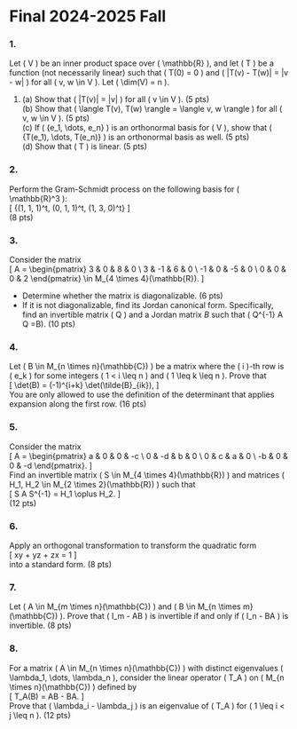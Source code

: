 # Final 2024-2025 Fall

### 1. 
Let \( V \) be an inner product space over \( \mathbb{R} \), and let \( T \) be a function (not necessarily linear) such that \( T(0) = 0 \) and \( \|T(v) - T(w)\| = \|v - w\| \) for all \( v, w \in V \). Let \( \dim(V) = n \).

1. (a) Show that \( \|T(v)\| = \|v\| \) for all \( v \in V \). (5 pts)  
   (b) Show that \( \langle T(v), T(w) \rangle = \langle v, w \rangle \) for all \( v, w \in V \). (5 pts)  
   (c) If \( \{e_1, \dots, e_n\} \) is an orthonormal basis for \( V \), show that \( \{T(e_1), \dots, T(e_n)\} \) is an orthonormal basis as well. (5 pts)  
   (d) Show that \( T \) is linear. (5 pts)  


### 2. 
Perform the Gram-Schmidt process on the following basis for \( \mathbb{R}^3 \):  
\[
\{(1, 1, 1)^t, (0, 1, 1)^t, (1, 3, 0)^t\}
\]  
(8 pts)  



### 3. 
Consider the matrix  
\[
A = 
\begin{pmatrix}
3 & 0 & 8 & 0 \\
3 & -1 & 6 & 0 \\
-1 & 0 & -5 & 0 \\
0 & 0 & 0 & 2
\end{pmatrix} \in M_{4 \times 4}(\mathbb{R}).
\]

- Determine whether the matrix is diagonalizable. (6 pts)  
- If it is not diagonalizable, find its Jordan canonical form. Specifically, find an invertible matrix \( Q \) and a Jordan matrix $B$ such that \( Q^{-1} A Q =B\). (10 pts)  


### 4. 
Let \( B \in M_{n \times n}(\mathbb{C}) \) be a matrix where the \( i \)-th row is \( e_k \) for some integers \( 1 < i \leq n \) and \( 1 \leq k \leq n \). Prove that  
\[
\det(B) = (-1)^{i+k} \det(\tilde{B}_{ik}),
\]  
You are only allowed to use the definition of the determinant that applies expansion along the first row. (16 pts)  

### 5.
 Consider the matrix  
\[
A = 
\begin{pmatrix}
a & 0 & 0 & -c \\
0 & -d & b & 0 \\
0 & c & a & 0 \\
-b & 0 & 0 & -d
\end{pmatrix}.
\]  
Find an invertible matrix \( S \in M_{4 \times 4}(\mathbb{R}) \) and matrices \( H_1, H_2 \in M_{2 \times 2}(\mathbb{R}) \) such that  
\[
S A S^{-1} = H_1 \oplus H_2.
\]  
(12 pts)  



### 6. 
Apply an orthogonal transformation to transform the quadratic form  
\[
xy + yz + zx = 1
\]  
into a standard form. (8 pts)  



### 7. 
Let \( A \in M_{m \times n}(\mathbb{C}) \) and \( B \in M_{n \times m}(\mathbb{C}) \). Prove that \( I_m - AB \) is invertible if and only if \( I_n - BA \) is invertible. (8 pts)  



### 8. 
For a matrix \( A \in M_{n \times n}(\mathbb{C}) \) with distinct eigenvalues \( \lambda_1, \dots, \lambda_n \), consider the linear operator \( T_A \) on \( M_{n \times n}(\mathbb{C}) \) defined by  
\[
T_A(B) = AB - BA.
\]  
Prove that \( \lambda_i - \lambda_j \) is an eigenvalue of \( T_A \) for \( 1 \leq i < j \leq n \). (12 pts)  
